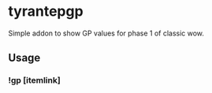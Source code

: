 # tyrantepgp
Simple addon to show GP values for phase 1 of classic wow. 

## Usage
### !gp [itemlink]